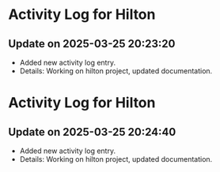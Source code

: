 # Activity Log for Hilton

## Update on 2025-03-25 20:23:20
- Added new activity log entry.
- Details: Working on hilton project, updated documentation.

# Activity Log for Hilton

## Update on 2025-03-25 20:24:40
- Added new activity log entry.
- Details: Working on hilton project, updated documentation.

